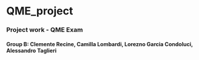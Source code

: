 # QME_project

### Project work - QME Exam

#### Group B: Clemente Recine,  Camilla Lombardi, Lorezno Garcia Condoluci, Alessandro Taglieri
